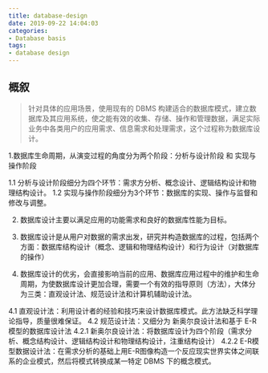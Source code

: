 ```yaml
---
title: database-design
date: 2019-09-22 14:04:03
categories:
- Database basis
tags:
- database design
---
```


## 概叙

> 针对具体的应用场景，使用现有的 DBMS 构建适合的数据库模式，建立数据库及其应用系统，使之能有效的收集、存储、操作和管理数据，满足实际业务中各类用户的应用需求、信息需求和处理需求，这个过程称为数据库设计。

1.数据库生命周期，从演变过程的角度分为两个阶段：分析与设计阶段 和 实现与操作阶段

1.1 分析与设计阶段细分为四个环节：需求方分析、概念设计、逻辑结构设计和物理结构设计。
1.2 实现与操作阶段细分为3个环节：数据库的实现、操作与监督和修改与调整。

2. 数据库设计主要以满足应用的功能需求和良好的数据库性能为目标。

3. 数据库设计是从用户对数据的需求出发，研究并构造数据库的过程，包括两个方面：数据库结构设计（概念、逻辑和物理结构设计）和行为设计（对数据库的操作）

4. 数据库设计的优劣，会直接影响当前的应用、数据库应用过程中的维护和生命周期，为使数据库设计更加合理，需要一个有效的指导原则（方法），大体分为三类：直观设计法、规范设计法和计算机辅助设计法。

4.1 直观设计法：利用设计者的经验和技巧来设计数据库模式。此方法缺乏科学理论指导，质量很难保证。
4.2 规范设计法：又细分为 新奥尔良设计法和基于 E-R 模型的数据库设计法
4.2.1 新奥尔良设计法：将数据库设计为四个阶段（需求分析、概念结构设计、逻辑结构设计和物理结构设计，注重结构设计）
4.2.2 E-R模型数据设计法：在需求分析的基础上用E-R图像构造一个反应现实世界实体之间联系的企业模式，然后将模式转换成某一特定 DBMS 下的概念模式。

